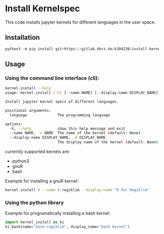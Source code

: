 # Install Kernelspec

This code installs jupyter kernels for different languages in the user space.

## Installation
```python
python3 -m pip install git+https://gitlab.dkrz.de/k204230/install-kernelspec.git
```

## Usage

### Using the command line interface (cli):

```bash
kernel-install --help
usage: kernel-install [-h] [--name NAME] [--display-name DISPLAY_NAME] language

Install jupyter kernel specs of different languages.

positional arguments:
  language              The programming language

options:
  -h, --help            show this help message and exit
  --name NAME, -n NAME  The name of the kernel (default: None)
  --display-name DISPLAY_NAME, -d DISPLAY_NAME
                        The display name of the kernel (default: None)
```

currently supported kernels are:
- python3
- gnuR
- bash

Example for installing a gnuR kernel:

```bash
kernel-install r --name r-regiklim --display-name "R for Regiklim"
```

### Using the python library

Example for programatically installing a bash kernel:

```python
import kernel_install as ki
ki.bash(name="bash-regiklim", display_name="bash kernel")
```

